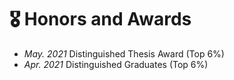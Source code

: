 # 🎖 Honors and Awards
- *May. 2021* Distinguished Thesis Award (Top 6%)
- *Apr. 2021* Distinguished Graduates (Top 6%)
